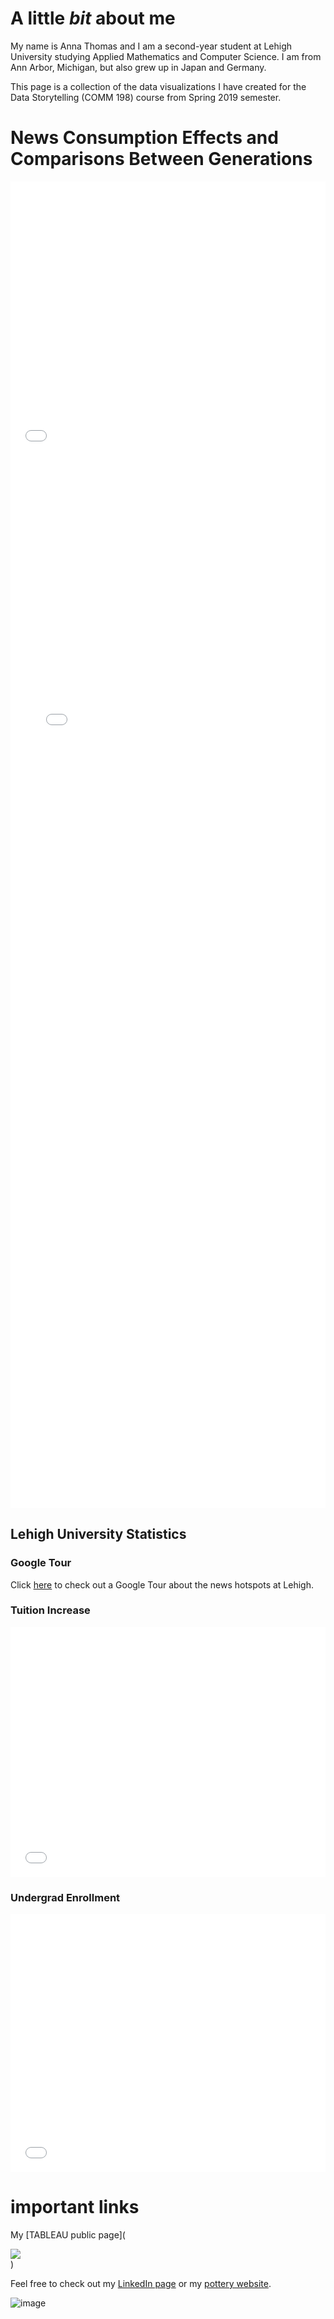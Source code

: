 # A little _bit_ about me

<p>My name is Anna Thomas and I am a second-year student at Lehigh University studying Applied Mathematics and Computer Science.
I am from Ann Arbor, Michigan, but also grew up in Japan and Germany. 

<p>This page is a collection of the data visualizations I have created for the Data Storytelling (COMM 198) course from Spring 2019 semester.</p>



# News Consumption Effects and Comparisons Between Generations 

<iframe title="Chart: News Source Distribution (2017 Pew Research Center Science and News Survey)" aria-describedby="This pie chart shows the distribution of which sources are used to access news in the US." id="datawrapper-chart-kxggv" src="//datawrapper.dwcdn.net/kxggv/1/" scrolling="no" frameborder="0" style="width: 0; min-width: 100% !important;" height="438"></iframe><script type="text/javascript">!function(){"use strict";window.addEventListener("message",function(a){if(void 0!==a.data["datawrapper-height"])for(var t in a.data["datawrapper-height"]){var e=document.getElementById("datawrapper-chart-"+t);e&&(e.style.height=a.data["datawrapper-height"][t]+"px")}})}();</script>

<iframe title="Chart: College and University News Websites&amp;nbsp;" aria-describedby="This bar chart visualizes each of the top 50 college and university news webpages and their respective estimated time spent on the site per visitor." id="datawrapper-chart-detDo" src="//datawrapper.dwcdn.net/detDo/2/" scrolling="no" frameborder="0" style="width: 0; min-width: 100% !important;" height="1685"></iframe><script type="text/javascript">!function(){"use strict";window.addEventListener("message",function(a){if(void 0!==a.data["datawrapper-height"])for(var t in a.data["datawrapper-height"]){var e=document.getElementById("datawrapper-chart-"+t);e&&(e.style.height=a.data["datawrapper-height"][t]+"px")}})}();</script>



## Lehigh University Statistics



### Google Tour
Click [here](https://poly.google.com/view/aoWJA9-dgsL) to check out a Google Tour about the news hotspots at Lehigh.




### Tuition Increase

<iframe title="Chart: Tuition &amp;amp; Average Room/Board at Lehigh University" aria-describedby="This area chart shows the Tuition costs (USD) and Average cost of Room/Board (USD) between 2000 and 2017. " id="datawrapper-chart-7oRnR" src="//datawrapper.dwcdn.net/7oRnR/1/" scrolling="no" frameborder="0" style="width: 0; min-width: 100% !important;" height="400"></iframe><script type="text/javascript">!function(){"use strict";window.addEventListener("message",function(a){if(void 0!==a.data["datawrapper-height"])for(var t in a.data["datawrapper-height"]){var e=document.getElementById("datawrapper-chart-"+t);e&&(e.style.height=a.data["datawrapper-height"][t]+"px")}})}();</script>



### Undergrad Enrollment

<iframe title="Chart: 2017 Lehigh University Undergraduate Enrollment" aria-describedby="This pie chart shows the percentages of undergraduate enrollment in the six colleges of Lehigh University in 2017." id="datawrapper-chart-SpQMC" src="//datawrapper.dwcdn.net/SpQMC/2/" scrolling="no" frameborder="0" style="width: 0; min-width: 100% !important;" height="413"></iframe><script type="text/javascript">!function(){"use strict";window.addEventListener("message",function(a){if(void 0!==a.data["datawrapper-height"])for(var t in a.data["datawrapper-height"]){var e=document.getElementById("datawrapper-chart-"+t);e&&(e.style.height=a.data["datawrapper-height"][t]+"px")}})}();</script>

# important links

My [TABLEAU public page](<div class='tableauPlaceholder' id='viz1554993369098' style='position: relative'><noscript><a href='#'><img alt=' ' src='https:&#47;&#47;public.tableau.com&#47;static&#47;images&#47;F4&#47;F47DB24YP&#47;1_rss.png' style='border: none' /></a></noscript><object class='tableauViz'  style='display:none;'><param name='host_url' value='https%3A%2F%2Fpublic.tableau.com%2F' /> <param name='embed_code_version' value='3' /> <param name='path' value='shared&#47;F47DB24YP' /> <param name='toolbar' value='yes' /><param name='static_image' value='https:&#47;&#47;public.tableau.com&#47;static&#47;images&#47;F4&#47;F47DB24YP&#47;1.png' /> <param name='animate_transition' value='yes' /><param name='display_static_image' value='yes' /><param name='display_spinner' value='yes' /><param name='display_overlay' value='yes' /><param name='display_count' value='yes' /><param name='filter' value='publish=yes' /></object></div>                <script type='text/javascript'>                    var divElement = document.getElementById('viz1554993369098');                    var vizElement = divElement.getElementsByTagName('object')[0];                    if ( divElement.offsetWidth > 800 ) { vizElement.style.width='100%';vizElement.style.height=(divElement.offsetWidth*0.75)+'px';} else if ( divElement.offsetWidth > 500 ) { vizElement.style.width='100%';vizElement.style.height=(divElement.offsetWidth*0.75)+'px';} else { vizElement.style.width='100%';vizElement.style.height='727px';}                     var scriptElement = document.createElement('script');                    scriptElement.src = 'https://public.tableau.com/javascripts/api/viz_v1.js';                    vizElement.parentNode.insertBefore(scriptElement, vizElement);                </script>)

Feel free to check out my [LinkedIn page](https://www.linkedin.com/in/anna-thomas-391390166) or my [pottery website](https://claymakesmyday.weebly.com).

![image](https://github.com/AnnaKThomas/AnnaKThomas.github.io/blob/master/180529-4755.jpg?raw=true)

